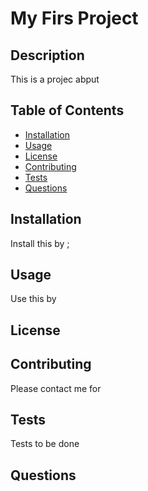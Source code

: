 # My Firs Project

## Description
This is a projec abput

## Table of Contents
* [Installation](#installation)
* [Usage](#usage)
* [License](#license)
* [Contributing](#contributing)
* [Tests](#tests)
* [Questions](#questions)

## Installation
Install this by ;

## Usage
Use this by

## License

## Contributing
Please contact me for

## Tests
Tests to be done

## Questions
    